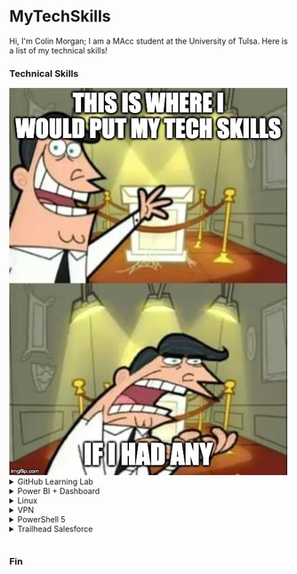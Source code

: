 <h1> MyTechSkills </h1>
Hi, I'm Colin Morgan; I am a MAcc student at the University of Tulsa. Here is a list of my technical skills!

<h3> Technical Skills </h3>
<img src="39mr7s.jpg" alt="Meme">

<details><summary>GitHub Learning Lab</summary>
<br> 
Below are courses I have completed on lab.github.com/courses:
</br>
<h4> Courses </h4>
<ul>
  <li> First Day on GitHub </li>
  <li> First Week on Github </li>
  <li> Through these trainings, I learned how to create my own webpage on GitHub and make it viewable to the public. I also learned how to navigate the GitHub workflow which took a bit of practice. I worked on creating, reviewing, and accepting pull requests as well as managing and resolving pull requests. </li>
</ul>
<br>
</details>

<details><summary>Power BI + Dashboard</summary>
<br>
This is where I will put my skills learned in Power BI and the accompanying dashboard
<br>
<br>
</details>

<details><summary>Linux</summary>
<br>
[Insert skills here]
<br>
<br>
</details>

<details><summary>VPN</summary>
<br>
[Insert skills here]
<br>
<br>
</details>

<details><summary>PowerShell 5</summary>
<br>
[Insert skills here]
<br>
<br>
</details>

<details><summary>Trailhead Salesforce</summary>
<br>
[Insert skills here]
<br>
<br>
</details>

<br>
<h3> Fin </h3>
